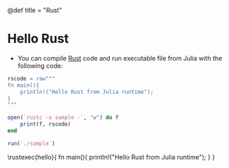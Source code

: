 @def title = "Rust"

# Hello Rust

- You can compile [Rust](https://www.rust-lang.org/) code and run executable file from Julia with the following code:

```julia
rscode = raw"""
fn main(){
	println!("Hello Rust from Julia runtime");
}
"""

open(`rustc -o sample -`, "w") do f
    print(f, rscode)
end

run(`./sample`)

```

\rustexec{hello}{
fn main(){
    println!("Hello Rust from Julia runtime");
}
}